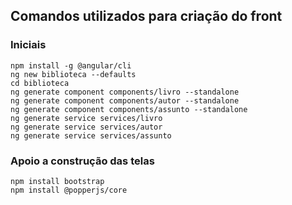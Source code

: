 ## Comandos utilizados para criação do front

### Iniciais
```
npm install -g @angular/cli
ng new biblioteca --defaults
cd biblioteca
ng generate component components/livro --standalone
ng generate component components/autor --standalone
ng generate component components/assunto --standalone
ng generate service services/livro
ng generate service services/autor
ng generate service services/assunto
```

### Apoio a construção das telas
```
npm install bootstrap
npm install @popperjs/core
```